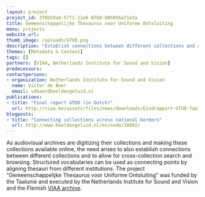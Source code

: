 ```yaml
---
layout: project
project_id: 3f0b59a8-57f1-11e6-87b0-005056a71e3a
title: Gemeenschappelijke Thesaurus voor Uniforme Ontsluiting
menu: projects
website_url: 
thumb_image: /uploads/GTUO.png
description: "Establish connections between different collections and allow for cross-collection search and browsing"
themes: [Metadata & Context]
tags: []
partners: [VIAA, Netherlands Institute for Sound and Vision]
predecessors: 
contactpersons: 
- organization: Netherlands Institute for Sound and Vision
  name: Victor de Boer
  email: vdboer@beeldengeluid.nl
publications: 
- title: "Final report GTUO (in Dutch)"
  url: http://viaa.be/assets/files/news/downloads/Eindrapport-GTUO-Taalunie.pdf
blogposts: 
- title: "Connecting collections across national borders"
  url: http://www.beeldengeluid.nl/en/node/10892/
---
```


As audiovisual archives are digitizing their collections and making these collections available online, the need arises to also establish connections between different collections and to allow for cross-collection search and browsing. Structured vocabularies can be used as connecting points by aligning thesauri from different institutions. The project "Gemeenschappelijke Thesaurus voor Uniforme Ontsluiting" was funded by the Taalunie and executed by the Netherlands Institute for Sound and Vision and the Flemish [VIAA archive](http://viaa.be/en/about-viaa/).
